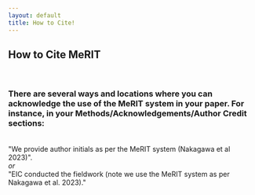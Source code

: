 ```yaml
---
layout: default
title: How to Cite!
---
```



<h2>How to Cite MeRIT</h2>
<br>
<h3><b>There are several ways and locations where you can acknowledge the use of the MeRIT system in your paper. For instance, in your Methods/Acknowledgements/Author Credit sections:</b></h3>
<br>
"We provide author initials as per the MeRIT system (Nakagawa et al 2023)". <br>
<i>or</i> <br>
"EIC conducted the fieldwork (note we use the MeRIT system as per Nakagawa et al. 2023)."

